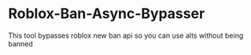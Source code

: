 # Roblox-Ban-Async-Bypasser
This tool bypasses roblox new ban api so you can use alts without being banned
